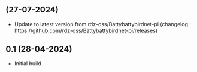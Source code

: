 
##  (27-07-2024)
- Update to latest version from rdz-oss/Battybattybirdnet-pi (changelog : https://github.com/rdz-oss/Battybattybirdnet-pi/releases)

## 0.1 (28-04-2024)
- Initial build
